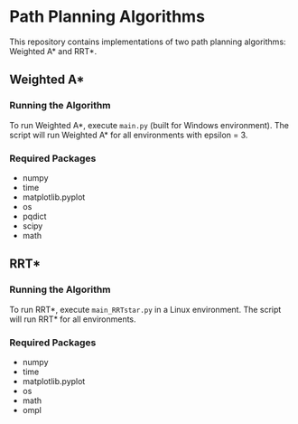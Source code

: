 # Path Planning Algorithms

This repository contains implementations of two path planning algorithms: Weighted A* and RRT*.

## Weighted A* 

### Running the Algorithm
To run Weighted A*, execute `main.py` (built for Windows environment). The script will run Weighted A* for all environments with epsilon = 3.

### Required Packages
- numpy
- time
- matplotlib.pyplot
- os
- pqdict 
- scipy
- math

## RRT*

### Running the Algorithm
To run RRT*, execute `main_RRTstar.py` in a Linux environment. The script will run RRT* for all environments.

### Required Packages
- numpy
- time
- matplotlib.pyplot
- os
- math
- ompl